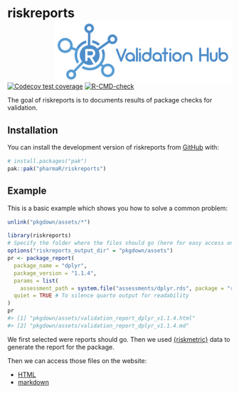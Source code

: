 
<!-- README.md is generated from README.Rmd. Please edit that file -->

# riskreports <a href="https://pharmar.github.io/riskreports/"><img src="man/figures/logo.svg" align="right" height="139" alt="riskreports website" /></a>

<!-- badges: start -->

[![Codecov test
coverage](https://codecov.io/gh/pharmaR/riskreports/graph/badge.svg)](https://app.codecov.io/gh/pharmaR/riskreports)
[![R-CMD-check](https://github.com/pharmaR/riskreports/actions/workflows/R-CMD-check.yaml/badge.svg)](https://github.com/pharmaR/riskreports/actions/workflows/R-CMD-check.yaml)
<!-- badges: end -->

The goal of riskreports is to documents results of package checks for
validation.

## Installation

You can install the development version of riskreports from
[GitHub](https://github.com/) with:

``` r
# install.packages("pak")
pak::pak("pharmaR/riskreports")
```

## Example

This is a basic example which shows you how to solve a common problem:

``` r
unlink("pkgdown/assets/*")
```

``` r
library(riskreports)
# Specify the folder where the files should go (here for easy access on the website)
options("riskreports_output_dir" = "pkgdown/assets")
pr <- package_report(
  package_name = "dplyr",
  package_version = "1.1.4",
  params = list(
    assessment_path = system.file("assessments/dplyr.rds", package = "riskreports")),
  quiet = TRUE # To silence quarto output for readability
)
pr
#> [1] "pkgdown/assets/validation_report_dplyr_v1.1.4.html"
#> [2] "pkgdown/assets/validation_report_dplyr_v1.1.4.md"
```

We first selected were reports should go. Then we used
[{riskmetric}](https://cran.r-project.org/package=riskmetric) data to
generate the report for the package.

Then we can access those files on the website:

- [HTML](https://pharmar.github.io/validation_report_dplyr_v1.1.4.html)
- [markdown](https://pharmar.github.io/validation_report_dplyr_v1.1.4.md)
